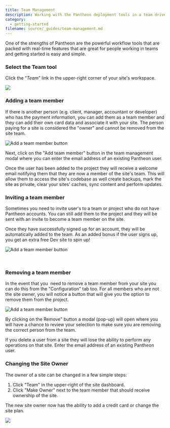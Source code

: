 ```yaml
---
title: Team Management
description: Working with the Pantheon deployment tools in a team driven environment. 
category:
  - getting-started
filename: source/_guides/team-management.md
---
```


One of the strengths of Pantheon are the powerful workflow tools that are packed with real-time features that are great for people working in teams and getting started is easy and simple.

### Select the Team tool

Click the “_Team_” link in the upper-right corner of your site's workspace.

![](https://pantheon-systems.desk.com/customer/portal/attachments/297812)

### Adding a team member

If there is another person (e.g. client, manager, accountant or developer) who has the payment information, you can add them as a team member and they can add their own card data and associate it with your site. The person paying for a site is considered the "owner" and cannot be removed from the site team.  


 ![Add a team member button](https://pantheon-systems.desk.com/customer/portal/attachments/87612)

Next, click on the "Add team member" button in the team management modal where you can enter the email address of an existing Pantheon user.  


Once the user has been added to the project they will receive a welcome email notifying them that they are now a member of the site's team. This will allow them to access the site's codebase as well create backups, mark the site as private, clear your sites' caches, sync content and perform updates.

### Inviting a team member

Sometimes you need to invite user's to a team or project who do not have Pantheon accounts. You can still add them to the project and they will be sent with an invite to become a team member on the site.

Once they have successfully signed up for an account, they will be automatically added to the team. As an added bonus if the user signs up, you get an extra free Dev site to spin up!

![Add a team member button](https://pantheon-systems.desk.com/customer/portal/attachments/87611)

 

### Removing a team member

In the event that you  need to remove a team member from your site you can do this from the "Configuration" tab too. For all members who are not the site owner, you will notice a button that will give you the option to remove them from the project.  


 ![Add a team member button](https://pantheon-systems.desk.com/customer/portal/attachments/87604)

By clicking on the Remove" button a modal (pop-up) will open where you will have a chance to review your selection to make sure you are removing the correct person from the team.  


If you delete a user from a site they will lose the ability to perform any operations on that site. Enter the email address of an existing Pantheon user.

### Changing the Site Owner

The owner of a site can be changed in a few simple steps:

1. ​Click "Team" in the upper-right of the site dashboard.
2. Click "Make Owner" next to the team member that should receive ownership of the site.

The new site owner now has the ability to add a credit card or change the site plan.  


 ![](https://pantheon-systems.desk.com/customer/portal/attachments/278835)
